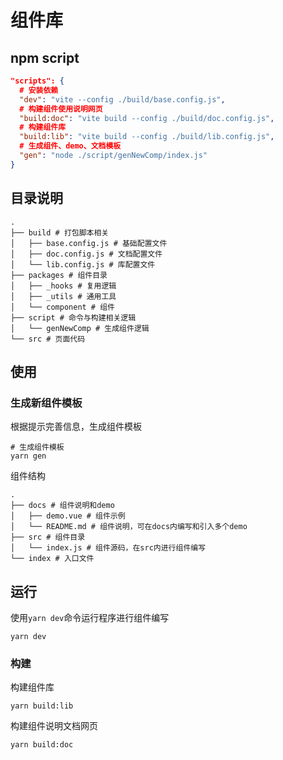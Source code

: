 # 组件库


##  npm script

```json
"scripts": {
  # 安装依赖
  "dev": "vite --config ./build/base.config.js",
  # 构建组件使用说明网页
  "build:doc": "vite build --config ./build/doc.config.js",
  # 构建组件库
  "build:lib": "vite build --config ./build/lib.config.js",
  # 生成组件、demo、文档模板
  "gen": "node ./script/genNewComp/index.js"
}
```

## 目录说明

```shell
.
├── build # 打包脚本相关
│   ├── base.config.js # 基础配置文件
│   ├── doc.config.js # 文档配置文件
│   └── lib.config.js # 库配置文件
├── packages # 组件目录
│   ├── _hooks # 复用逻辑
│   ├── _utils # 通用工具
│   └── component # 组件
├── script # 命令与构建相关逻辑
│   └── genNewComp # 生成组件逻辑
└── src # 页面代码
```

## 使用

### 生成新组件模板

根据提示完善信息，生成组件模板

```shell
# 生成组件模板
yarn gen
```

组件结构

```shell
.
├── docs # 组件说明和demo
│   ├── demo.vue # 组件示例
│   └── README.md # 组件说明，可在docs内编写和引入多个demo
├── src # 组件目录
│   └── index.js # 组件源码，在src内进行组件编写
└── index # 入口文件
```

## 运行

使用`yarn dev`命令运行程序进行组件编写

```shell
yarn dev
```

### 构建

构建组件库

```shell
yarn build:lib
```

构建组件说明文档网页

```shell
yarn build:doc
```

